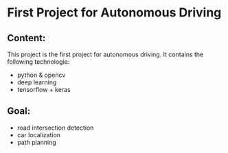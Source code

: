 # First Project for Autonomous Driving  

## Content:
This project is the first project for autonomous driving. It contains the following technologie:
+ python & opencv
+ deep learning
+ tensorflow + keras

## Goal:  
+ road intersection detection
+ car localization
+ path planning